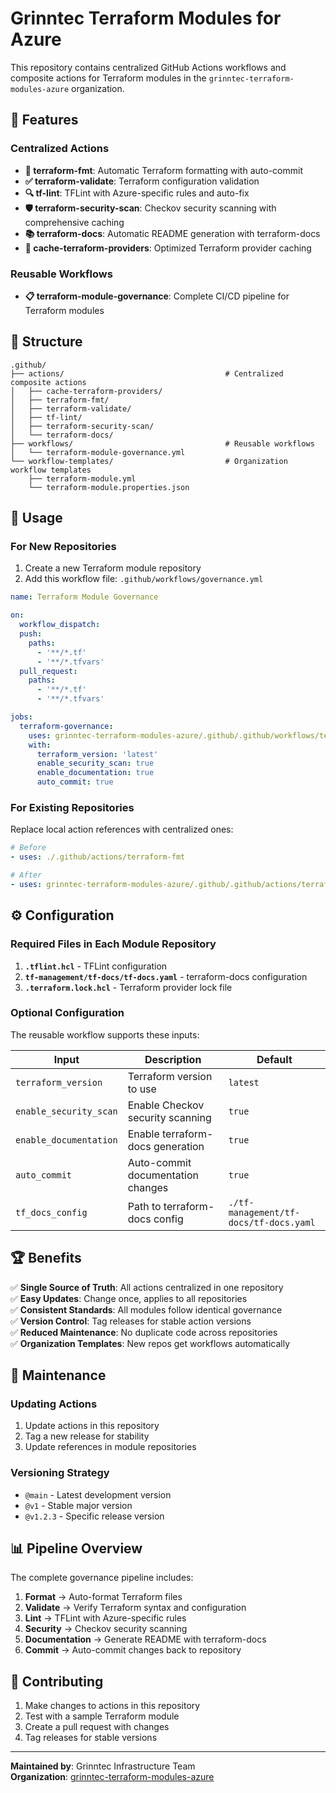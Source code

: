 # Grinntec Terraform Modules for Azure

This repository contains centralized GitHub Actions workflows and composite actions for Terraform modules in the `grinntec-terraform-modules-azure` organization.

## 🚀 **Features**

### **Centralized Actions**
- **🔧 terraform-fmt**: Automatic Terraform formatting with auto-commit
- **✅ terraform-validate**: Terraform configuration validation
- **🔍 tf-lint**: TFLint with Azure-specific rules and auto-fix
- **🛡️ terraform-security-scan**: Checkov security scanning with comprehensive caching
- **📚 terraform-docs**: Automatic README generation with terraform-docs
- **💾 cache-terraform-providers**: Optimized Terraform provider caching

### **Reusable Workflows**
- **📋 terraform-module-governance**: Complete CI/CD pipeline for Terraform modules

## 📁 **Structure**

```
.github/
├── actions/                                    # Centralized composite actions
│   ├── cache-terraform-providers/
│   ├── terraform-fmt/
│   ├── terraform-validate/
│   ├── tf-lint/
│   ├── terraform-security-scan/
│   └── terraform-docs/
├── workflows/                                  # Reusable workflows
│   └── terraform-module-governance.yml
└── workflow-templates/                         # Organization workflow templates
    ├── terraform-module.yml
    └── terraform-module.properties.json
```

## 🎯 **Usage**

### **For New Repositories**

1. Create a new Terraform module repository
2. Add this workflow file: `.github/workflows/governance.yml`

```yaml
name: Terraform Module Governance

on:
  workflow_dispatch:
  push:
    paths:
      - '**/*.tf'
      - '**/*.tfvars'
  pull_request:
    paths:
      - '**/*.tf'
      - '**/*.tfvars'

jobs:
  terraform-governance:
    uses: grinntec-terraform-modules-azure/.github/.github/workflows/terraform-module-governance.yml@main
    with:
      terraform_version: 'latest'
      enable_security_scan: true
      enable_documentation: true
      auto_commit: true
```

### **For Existing Repositories**

Replace local action references with centralized ones:

```yaml
# Before
- uses: ./.github/actions/terraform-fmt

# After  
- uses: grinntec-terraform-modules-azure/.github/.github/actions/terraform-fmt@main
```

## ⚙️ **Configuration**

### **Required Files in Each Module Repository**

1. **`.tflint.hcl`** - TFLint configuration
2. **`tf-management/tf-docs/tf-docs.yaml`** - terraform-docs configuration
3. **`.terraform.lock.hcl`** - Terraform provider lock file

### **Optional Configuration**

The reusable workflow supports these inputs:

| Input | Description | Default |
|-------|-------------|---------|
| `terraform_version` | Terraform version to use | `latest` |
| `enable_security_scan` | Enable Checkov security scanning | `true` |
| `enable_documentation` | Enable terraform-docs generation | `true` |
| `auto_commit` | Auto-commit documentation changes | `true` |
| `tf_docs_config` | Path to terraform-docs config | `./tf-management/tf-docs/tf-docs.yaml` |

## 🏆 **Benefits**

✅ **Single Source of Truth**: All actions centralized in one repository  
✅ **Easy Updates**: Change once, applies to all repositories  
✅ **Consistent Standards**: All modules follow identical governance  
✅ **Version Control**: Tag releases for stable action versions  
✅ **Reduced Maintenance**: No duplicate code across repositories  
✅ **Organization Templates**: New repos get workflows automatically  

## 🔧 **Maintenance**

### **Updating Actions**

1. Update actions in this repository
2. Tag a new release for stability
3. Update references in module repositories

### **Versioning Strategy**

- `@main` - Latest development version
- `@v1` - Stable major version
- `@v1.2.3` - Specific release version

## 📊 **Pipeline Overview**

The complete governance pipeline includes:

1. **Format** → Auto-format Terraform files
2. **Validate** → Verify Terraform syntax and configuration  
3. **Lint** → TFLint with Azure-specific rules
4. **Security** → Checkov security scanning
5. **Documentation** → Generate README with terraform-docs
6. **Commit** → Auto-commit changes back to repository

## 🤝 **Contributing**

1. Make changes to actions in this repository
2. Test with a sample Terraform module
3. Create a pull request with changes
4. Tag releases for stable versions

---

**Maintained by**: Grinntec Infrastructure Team  
**Organization**: [grinntec-terraform-modules-azure](https://github.com/grinntec-terraform-modules-azure)
